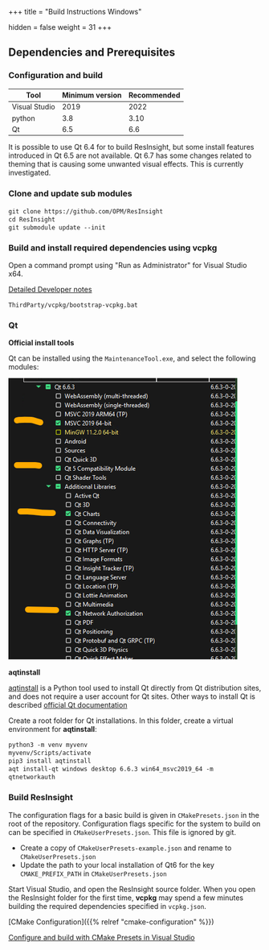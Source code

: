 +++
title = "Build Instructions Windows"

hidden = false
weight = 31
+++

## Dependencies and Prerequisites

### Configuration and build

| Tool                    | Minimum version  | Recommended |
|-------------------------|------------------|-------------|
| Visual Studio           | 2019             | 2022        |
| python 				  | 3.8              | 3.10        |
| Qt 	    			  | 6.5              | 6.6         |

It is possible to use Qt 6.4 for to build ResInsight, but some install features introduced in Qt 6.5 are not available. Qt 6.7 has some changes related to theming that is causing some unwanted visual effects. This is currently investigated.

### Clone and update sub modules

	git clone https://github.com/OPM/ResInsight
    cd ResInsight
    git submodule update --init

### Build and install required dependencies using vcpkg 
Open a command prompt using "Run as Administrator" for Visual Studio x64.

[Detailed Developer notes](https://ceetronsolutions.github.io/resinsight-system-doc/editor/vcpkg)

    ThirdParty/vcpkg/bootstrap-vcpkg.bat

### Qt

**Official install tools**

Qt can be installed using the `MaintenanceTool.exe`, and select the following modules:

![](/images/getting-started/qtmaintenancetool.png)

**aqtinstall**

[aqtinstall](https://github.com/miurahr/aqtinstall) is a Python tool used to install Qt directly from Qt distribution sites, and does not require a user account for Qt sites. Other ways to install Qt is described [official Qt documentation](https://www.qt.io/download-qt-installer-oss)

Create a root folder for Qt installations. In this folder, create a virtual environment for **aqtinstall**:

    python3 -m venv myvenv
    myvenv/Scripts/activate
    pip3 install aqtinstall
    aqt install-qt windows desktop 6.6.3 win64_msvc2019_64 -m qtnetworkauth
   

### Build ResInsight

The configuration flags for a basic build is given in `CMakePresets.json` in the root of the repository. Configuration flags specific for the system to build on can be specified in `CMakeUserPresets.json`. This file is ignored by git.

- Create a copy of `CMakeUserPresets-example.json` and rename to `CMakeUserPresets.json`
- Update the path to your local installation of Qt6 for the key `CMAKE_PREFIX_PATH` in `CMakeUserPresets.json`

Start Visual Studio, and open the ResInsight source folder. When you open the ResInsight folder for the first time, **vcpkg** may spend a few minutes building the required dependencies specified in `vcpkg.json`.

[CMake Configuration]({{% relref "cmake-configuration" %}})

[Configure and build with CMake Presets in Visual Studio](https://learn.microsoft.com/en-us/cpp/build/cmake-presets-vs?view=msvc-170)
